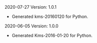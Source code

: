 2020-07-27 Version: 1.0.1
- Generated kms-20160120 for Python.

2020-06-05 Version: 1.0.0
- Generated Kms-2016-01-20 for Python.


